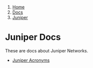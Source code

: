 <!-- -
Title: Juniper Docs
Description: Docs about Juniper Networks
First Published: 2014-06-30
- -->

<ol class="breadcrumb" itemprop="breadcrumb">
	<li><a href="/">Home</a></li>
	<li><a href="/docs/">Docs</a></li>
	<li><a href="/docs/juniper/">Juniper</a></li>
</ol>

Juniper Docs
============

These are docs about Juniper Networks.

*   [Juniper Acronyms](/docs/juniper/juniper-acronyms.html)
